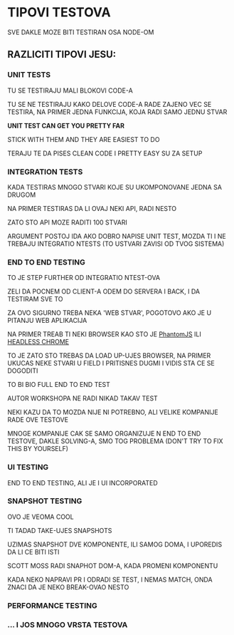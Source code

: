 # TIPOVI TESTOVA

SVE DAKLE MOZE BITI TESTIRAN OSA NODE-OM

## RAZLICITI TIPOVI JESU:

### UNIT TESTS

TU SE TESTIRAJU MALI BLOKOVI CODE-A

TU SE NE TESTIRAJU KAKO DELOVE CODE-A RADE ZAJENO VEC SE TESTIRA, NA PRIMER JEDNA FUNKCIJA, KOJA RADI SAMO JEDNU STVAR

**UNIT TEST CAN GET YOU PRETTY FAR**

STICK WITH THEM AND THEY ARE EASIEST TO DO

TERAJU TE DA PISES CLEAN CODE I PRETTY EASY SU ZA SETUP

### INTEGRATION TESTS

KADA TESTIRAS MNOGO STVARI KOJE SU UKOMPONOVANE JEDNA SA DRUGOM

NA PRIMER TESTIRAS DA LI OVAJ NEKI API, RADI NESTO

ZATO STO API MOZE RADITI 100 STVARI

ARGUMENT POSTOJ IDA AKO DOBRO NAPISE UNIT TEST, MOZDA TI I NE TREBAJU INTEGRATIO NTESTS (TO USTVARI ZAVISI OD TVOG SISTEMA)

### END TO END TESTING

TO JE STEP FURTHER OD INTEGRATIO NTEST-OVA

ZELI DA POCNEM OD CLIENT-A ODEM DO SERVERA I BACK, I DA TESTIRAM SVE TO

ZA OVO SIGURNO TREBA NEKA 'WEB STVAR', POGOTOVO AKO JE U PITANJU WEB APLIKACIJA

NA PRIMER TREAB TI NEKI BROWSER KAO STO JE [PhantomJS](https://phantomjs.org/) ILI [HEADLESS CHROME](https://developers.google.com/web/updates/2017/04/headless-chrome)

TO JE ZATO STO TREBAS DA LOAD UP-UJES BROWSER, NA PRIMER UKUCAS NEKE STVARI U FIELD I PRITISNES DUGMI I VIDIS STA CE SE DOGODITI

TO BI BIO FULL END TO END TEST

AUTOR WORKSHOPA NE RADI NIKAD TAKAV TEST

NEKI KAZU DA TO MOZDA NIJE NI POTREBNO, ALI VELIKE KOMPANIJE RADE OVE TESTOVE

MNOGE KOMPANIJE CAK SE SAMO ORGANIZUJE N END TO END TESTOVE, DAKLE SOLVING-A, SMO TOG PROBLEMA (DON'T TRY TO FIX THIS BY YOURSELF)

### UI TESTING

END TO END TESTING, ALI JE I UI INCORPORATED

### SNAPSHOT TESTING

OVO JE VEOMA COOL

TI TADAD TAKE-UJES SNAPSHOTS

UZIMAS SNAPSHOT DVE KOMPONENTE, ILI SAMOG DOMA, I UPOREDIS DA LI CE BITI ISTI

SCOTT MOSS RADI SNAPHOT DOM-A, KADA PROMENI KOMPONENTU

KADA NEKO NAPRAVI PR I ODRADI SE TEST, I NEMAS MATCH, ONDA ZNACI DA JE NEKO BREAK-OVAO NESTO

### PERFORMANCE TESTING

### ... I JOS MNOGO VRSTA TESTOVA
